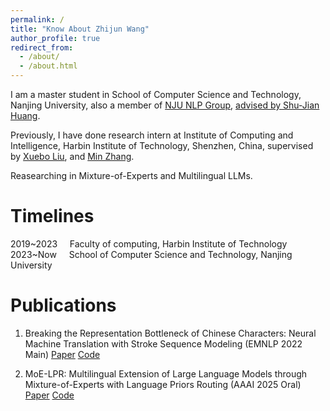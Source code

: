 ```yaml
---
permalink: /
title: "Know About Zhijun Wang"
author_profile: true
redirect_from: 
  - /about/
  - /about.html
---
```


I am a master student in School of Computer Science and Technology, Nanjing University, also a member of [NJU NLP Group](https://nlp.nju.edu.cn/homepage/), [advised by Shu-Jian Huang](http://nlp.nju.edu.cn/huangsj/).

Previously, I have done research intern at Institute of Computing and Intelligence, Harbin Institute of Technology, Shenzhen, China, 
supervised by [Xuebo Liu](https://sunbowliu.github.io/), and [Min Zhang](https://zhangminsuda.github.io/).

Reasearching in Mixture-of-Experts and Multilingual LLMs.

Timelines
======
2019~2023&nbsp;&nbsp;&nbsp;&nbsp;&nbsp;Faculty of computing, Harbin Institute of Technology
2023~Now&nbsp;&nbsp;&nbsp;&nbsp;&nbsp;School of Computer Science and Technology, Nanjing University

Publications
======
1. Breaking the Representation Bottleneck of Chinese Characters: Neural Machine Translation with Stroke Sequence Modeling (EMNLP 2022 Main)
   [Paper](https://aclanthology.org/2022.emnlp-main.434/) [Code](https://github.com/zjwang21/StrokeNet)
   
3. MoE-LPR: Multilingual Extension of Large Language Models through Mixture-of-Experts with Language Priors Routing (AAAI 2025 Oral)
   [Paper](https://arxiv.org/abs/2408.11396) [Code](https://github.com/NJUNLP/MoE-LPR)
